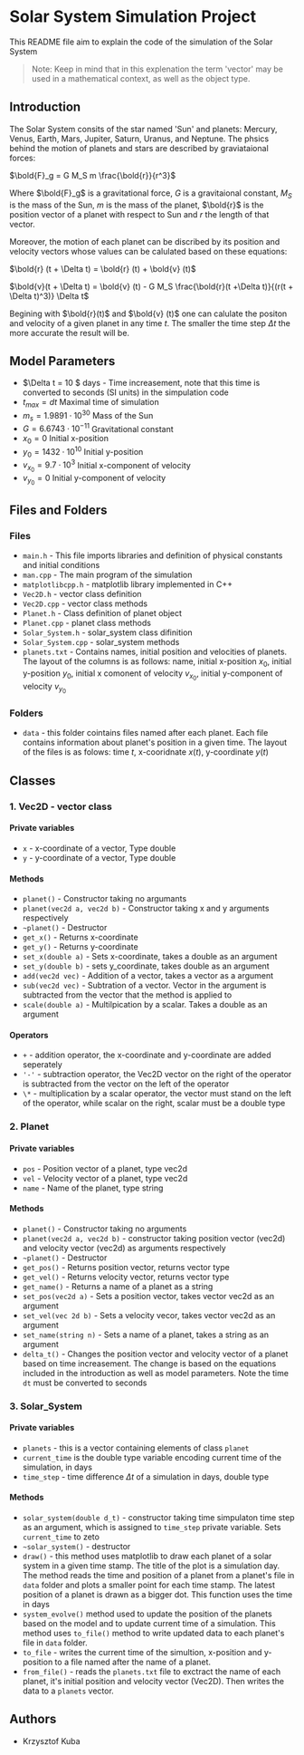 # Solar System Simulation Project

This README file aim to explain the code of the simulation of the Solar System

> Note: Keep in mind that in this explenation the term 'vector' may be used in a mathematical context, as well as the object type.

## Introduction

The Solar System consits of the star named 'Sun' and planets: Mercury, Venus, Earth, Mars, Jupiter, Saturn, Uranus, and Neptune. The phsics behind the motion of planets and stars are described by graviataional forces:

$\bold{F}_g = G M_S m \frac{\bold{r}}{r^3}$ 

Where $\bold{F}_g$ is a gravitational force, $G$ is a gravitaional constant, $M_S$ is the mass of the Sun, $m$ is the mass of the planet, $\bold{r}$ is the position vector of a planet with respect to Sun and $r$ the length of that vector.

Moreover, the motion of each planet can be discribed by its position and velocity vectors whose values can be calulated based on these equations:

$\bold{r} (t + \Delta t) = \bold{r} (t) + \bold{v} (t)$

$\bold{v}(t + \Delta t) = \bold{v} (t) - G M_S \frac{\bold{r}(t +\Delta t)}{(r(t + \Delta t)^3)}  \Delta t$

Begining with $\bold{r}(t)$ and $\bold{v} (t)$ one can calulate the positon and velocity of a given planet in any time $t$. The smaller the time step $\Delta t$ the more accurate the result will be.



## Model Parameters

- $\Delta t = 10 $ days - Time increasement, note that this time is converted to seconds (SI units) in the simpulation code
- $t_{max} =  dt$ Maximal time of simulation
- $m_s = 1.9891 \cdot 10^{30}$ Mass of the Sun
- $G = 6.6743 \cdot 10^{-11}$ Gravitational constant
- $x_0 = 0$ Initial x-position
- $y_0 = 1432 \cdot 10^{10}$ Initial y-position
- $v_{x_0} = 9.7 \cdot 10^{3}$ Initial x-component of velocity
- $v_{y_0} = 0$ Initial y-component of velocity



## Files and Folders

### Files

- `main.h` - This file imports libraries and definition of physical constants and initial conditions
- `man.cpp` - The main program of the simulation
- `matplotlibcpp.h` - matplotlib library implemented in C++
- `Vec2D.h` - vector class definition
- `Vec2D.cpp` - vector class methods
- `Planet.h` - Class definition of planet object
- `Planet.cpp` - planet class methods
- `Solar_System.h` - solar_system class difinition
- `Solar_System.cpp` - solar_system methods
- `planets.txt` - Contains names, initial position and velocities of planets. The layout of the columns is as follows: name, initial x-position $x_0$, initial y-position $y_0$, initial x comonent of velocity $v_{x_0}$, initial y-component of velocity $v_{y_0}$

### Folders
 
- `data` - this folder cointains files named after each planet. Each file contains information about planet's position in a given time. The layout of the files is as folows: time $t$, x-cooridnate $x(t)$, y-coordinate $y(t)$



## Classes

### 1. Vec2D - vector class

#### Private variables

- `x` - x-coordinate of a vector, Type double
- `y` - y-coordinate of a vector, Type double

#### Methods

- `planet()` - Constructor taking no argumants
- `planet(vec2d a, vec2d b)` - Constructor taking x and y arguments respectively
- `~planet()` - Destructor
- `get_x()` - Returns x-coordinate
- `get_y()` - Returns y-coordinate
- `set_x(double a)` - Sets x-coordinate, takes a double as an argument
- `set_y(double b)` - sets y_coordinate, takes double as an argument
- `add(vec2d vec)` - Addition of a vector, takes a vector as a argument
- `sub(vec2d vec)` - Subtration of a vector. Vector in the argument is subtracted from the vector that the method is applied to
- `scale(double a)` - Multilpication by a scalar. Takes a double as an argument

#### Operators

- `+` - addition operator, the x-coordinate and y-coordinate are added seperately
- `'-'` - subtraction operator, the Vec2D vector on the right of the operator is subtracted from the vector on the left of the operator
- `\*` - multiplication by a scalar operator, the vector must stand on the left of the operator, while scalar on the right, scalar must be a double type

### 2. Planet

#### Private variables

- `pos` - Position vector of a planet, type vec2d
- `vel` - Velocity vector of a planet, type vec2d
- `name` - Name of the planet, type string

#### Methods

- `planet()` - Constructor taking no arguments
- `planet(vec2d a, vec2d b)` - constructor taking position vector (vec2d) and velocity vector (vec2d) as arguments respectively
- `~planet()` - Destructor
 - `get_pos()` - Returns position vector, returns vector type
- `get_vel()` - Returns velocity vector, returns vector type
- `get_name()` - Returns a name of a planet as a string
- `set_pos(vec2d a)` - Sets a position vector, takes vector vec2d as an argument
- `set_vel(vec 2d b)` - Sets a velocity vecor, takes vector vec2d as an argument
- `set_name(string n)` - Sets a name of a planet, takes a string as an argument
- `delta_t()` - Changes the position vector and velocity vector of a planet based on time increasement. The change is based on the equations included in the introduction as well as model parameters. Note the time `dt` must be converted to seconds

### 3. Solar_System

#### Private variables

- `planets` - this is a vector containing elements of class `planet`
- `current_time` is the double type variable encoding current time of the simulation, in days
- `time_step` - time difference $\Delta t$ of a simulation in days, double type

#### Methods

- `solar_system(double d_t)` - constructor taking time simpulaton time step as an argument, which is assigned to `time_step` private variable. Sets `current_time` to zeto
- `~solar_system()` - destructor
- `draw()` - this method uses matplotlib to draw each planet of a solar system in a given time stamp. The title of the plot is a simulation day. The method reads the time and position of a planet from a planet's file in `data` folder and plots a smaller point for each time stamp. The latest position of a planet is drawn as a bigger dot. This function uses the time in days
- `system_evolve()` method used to update the position of the planets based on the model and to update current time of a simulation. This method uses `to_file()` method to write updated data to each planet's file in `data` folder.
- `to_file` - writes the current time of the simultion, x-position and y-position to a file named after the name of a planet.
- `from_file()` - reads the `planets.txt` file to exctract the name of each planet, it's initial position and velocity vector (Vec2D). Then writes the data to a `planets` vector.

## Authors
- Krzysztof Kuba